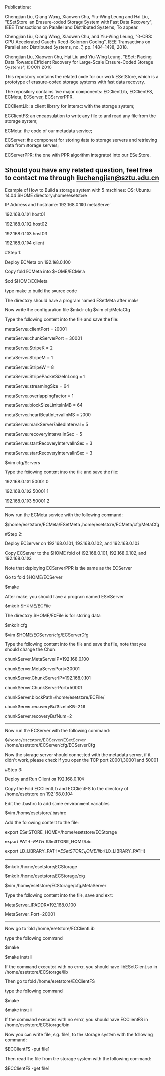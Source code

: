 Publications:

Chengjian Liu, Qiang Wang, Xiaowen Chu, Yiu-Wing Leung and  Hai Liu, "ESetStore: an Erasure-coded Storage System with Fast Data Recovery", IEEE Transactions on Parallel and Distributed Systems, To appear.

Chengjian Liu, Qiang Wang, Xiaowen Chu, and Yiu-Wing Leung, "G-CRS: GPU Accelerated Cauchy Reed-Solomon Coding", IEEE Transactions on Parallel and Distributed Systems, no. 7, pp. 1484-1498, 2018.

Chengjian Liu, Xiaowen Chu, Hai Liu and Yiu-Wing Leung, "ESet: Placing Data Towards Efficient Recovery for Large-Scale Erasure-Coded Storage Systems", ICCCN 2016


This repository contains the related code for our work ESetStore, which is a prototype of erasure-coded storage systems with fast data recovery.

The repository contains five major components: ECClientLib, ECClientFS, ECMeta, ECServer, ECServerPPR.

ECClientLib: a client library for interact with the storage system;

ECClientFS: an encapsulation to write any file to and read any file from the storage system;

ECMeta: the code of our metadata service;

ECServer: the component for storing data to storage servers and retrieving data from storage servers;

ECServerPPR: the one with PPR algorithm integrated into our ESetStore.

Should you have any related question, feel free to contact me through liuchengjian@sztu.edu.cn
-------------------------------------------------------------------
Example of How to Build a storage system with 5 machines:
OS: Ubuntu 14.04
$HOME directory:/home/esetstore

IP Address and hostname:
192.168.0.100    metaServer

192.168.0.101    host01

192.168.0.102    host02

192.168.0.103    host03

192.168.0.104    client

#Step 1:

Deploy ECMeta on 192.168.0.100

Copy fold ECMeta into $HOME/ECMeta

$cd $HOME/ECMeta

type make to build the source code

The directory should have a program named ESetMeta after make

Now write the configuration file
$mkdir cfg
$vim cfg/MetaCfg

Type the following content into the file and save the file:

metaServer.clientPort = 20001

metaServer.chunkServerPort = 30001

metaServer.StripeK = 2

metaServer.StripeM = 1

metaServer.StripeW = 8

metaServer.StripePacketSizeInLong = 1

metaServer.streamingSize = 64

metaServer.overlappingFactor = 1

metaServer.blockSizeLimitsInMB = 64

metaServer.heartBeatIntervalInMS = 2000

metaServer.markServerFailedInterval = 5

metaServer.recoveryIntervalInSec = 5

metaServer.startRecoveryIntervalInSec = 3

metaServer.startRecoveryIntervalInSec = 3

$vim cfg/Servers

Type the following content into the file and save the file:

192.168.0.101 50001 0

192.168.0.102 50001 1

192.168.0.103 50001 2

--------------------------
Now run the ECMeta service with the following command:

$/home/esetstore/ECMeta/ESetMeta /home/esetstore/ECMeta/cfg/MetaCfg

#Step 2:

Deploy ECServer on 192.168.0.101, 192.168.0.102, and 192.168.0.103

Copy ECServer to the $HOME fold of 192.168.0.101, 192.168.0.102, and 192.168.0.103

Note that deploying ECServerPPR	is the same as the ECServer

Go to fold $HOME/ECServer

$make

After make, you should have a program named ESetServer

$mkdir $HOME/ECFile

The directory $HOME/ECFile is for storing data

$mkdir cfg

$vim $HOME/ECServer/cfg/ECServerCfg

Type the following content into the file and save the file, note that you should change the Chun:

chunkServer.MetaServerIP=192.168.0.100

chunkServer.MetaServerPort=30001

chunkServer.ChunkServerIP=192.168.0.101

chunkServer.ChunkServerPort=50001

chunkServer.blockPath=/home/esetstore/ECFile/

chunkServer.recoveryBufSizeInKB=256

chunkServer.recoveryBufNum=2
__________________________________
Now run the ECServer with the following command:

$/home/esetstore/ECServer/ESetServer /home/esetstore/ECServer/cfg/ECServerCfg

Now the storage server should connected with the metadata server, if it didn't work, please check if you open the TCP port 20001,30001 and 50001

#Step 3:

Deploy and Run Client on 192.168.0.104

Copy the Fold ECClientLib and ECClientFS to the directory of /home/esetstore on 192.168.0.104

Edit the .bashrc to add some environment variables

$vim /home/esetstore/.bashrc

Add the following content to the file:

export ESetSTORE_HOME=/home/esetstore/ECStorage

export PATH=$PATH:$ESetSTORE_HOME/bin

export LD_LIBRARY_PATH=${ESetSTORE_HOME}/lib:${LD_LIBRARY_PATH}

______________________________________________________________

$mkdir /home/esetstore/ECStorage

$mkdir /home/esetstore/ECStorage/cfg

$vim /home/esetstore/ECStorage/cfg/MetaServer

Type the following content into the file, save and exit:

MetaServer_IPADDR=192.168.0.100

MetaServer_Port=20001

_____________________________________________________________
Now go to fold /home/esetstore/ECClientLib	

type the following command

$make

$make install

If the command executed with no error, you should have libESetClient.so in /home/esetstore/ECStorage/lib

Then go to fold /home/esetstore/ECClientFS	

type the following command

$make

$make install

If the command executed with no error, you should have ECClientFS in /home/esetstore/ECStorage/bin

Now you can write file, e.g. file1,  to the storage system with the following command:

$ECClientFS -put file1

Then read the file from the storage system with the following command:

$ECClientFS -get file1



